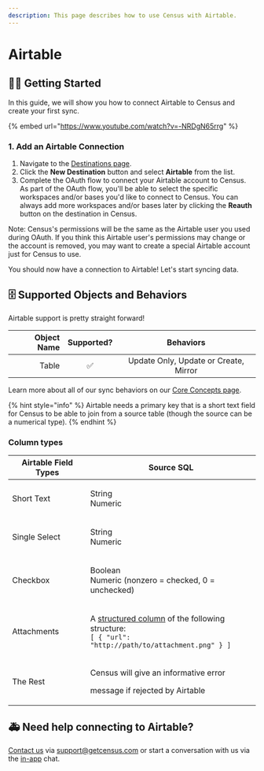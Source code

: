 ```yaml
---
description: This page describes how to use Census with Airtable.
---
```


# Airtable

## 🏃‍♀️ Getting Started

In this guide, we will show you how to connect Airtable to Census and create your first sync.

{% embed url="https://www.youtube.com/watch?v=-NRDgN65rrg" %}

### 1. Add an Airtable Connection

1. Navigate to the [Destinations page](https://app.getcensus.com/destinations).
2. Click the **New Destination** button and select **Airtable** from the list.
3. Complete the OAuth flow to connect your Airtable account to Census. As part of the OAuth flow, you'll be able to select the specific workspaces and/or bases you'd like to connect to Census. You can always add more workspaces and/or bases later by clicking the **Reauth** button on the destination in Census.

Note: Census's permissions will be the same as the Airtable user you used during OAuth. If you think this Airtable user's permissions may change or the account is removed, you may want to create a special Airtable account just for Census to use.

You should now have a connection to Airtable! Let's start syncing data.

## 🗄 Supported Objects and Behaviors

Airtable support is pretty straight forward!

| **Object Name** | **Supported?** |             **Behaviors**             |
| --------------: | :------------: | :-----------------------------------: |
|           Table |        ✅       | Update Only, Update or Create, Mirror |

Learn more about all of our sync behaviors on our [Core Concepts page](../basics/core-concept.md#the-different-sync-behaviors).

{% hint style="info" %}
Airtable needs a primary key that is a short text field for Census to be able to join from a source table (though the source can be a numerical type).
{% endhint %}

### Column types

| **Airtable Field Types** | **Source SQL**                                                                                                                                                                        |
| ------------------------ | ------------------------------------------------------------------------------------------------------------------------------------------------------------------------------------- |
| Short Text               | <p>String<br>Numeric</p>                                                                                                                                                              |
| Single Select            | <p>String<br>Numeric</p>                                                                                                                                                              |
| Checkbox                 | <p>Boolean<br>Numeric (nonzero = checked, 0 = unchecked)</p>                                                                                                                          |
| Attachments              | <p>A <a href="../basics/defining-source-data/structured-data.md">structured column</a> of the following structure:<br><code>[ { "url": "http://path/to/attachment.png" } ]</code></p> |
| The Rest                 | <p>Census will give an informative error</p><p>message if rejected by Airtable</p>                                                                                                    |

## 🚑 Need help connecting to Airtable?

[Contact us](mailto:support@getcensus.com) via support@getcensus.com or start a conversation with us via the [in-app](https://app.getcensus.com) chat.
